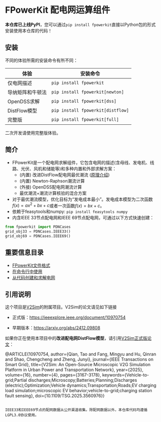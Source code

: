 # FPowerKit 配电网运算组件
**本仓库已上线PyPI**，您可以通过`pip install fpowerkit`直接以Python包的形式安装使用本仓库的代码！

## 安装
不同的体验所需的安装命令有所不同：

|体验|安装命令|
|---|---|
|仅电网描述|`pip install fpowerkit`|
|导纳矩阵和牛顿法|`pip install fpowerkit[newton]`|
|OpenDSS求解|`pip install fpowerkit[dss]`|
|DistFlow模型|`pip install fpowerkit[distflow]`|
|完整版|`pip install fpowerkit[full]`|

二次开发请使用完整版体验。

## 简介
- FPowerKit是一个配电网求解组件，它包含电网的描述(含母线、发电机、线路、光伏、风机和储能等)和多种内置和外部求解方案：
    + (内置) 改进DistFlow配电网最优潮流 ([原理介绍](docs/principle.md))
    + (内置) Newton-Raphson潮流计算
    + (外接) OpenDSS配电网潮流计算
    + 最优潮流+潮流计算核验的混合方案
- 对于最优潮流模型，优化目标为“发电成本最小”。发电成本模型为二次函数$f(x)=ax^2+bx+c$或者一次函数$f(x)=bx+c$。
- 依赖于feasytools和numpy: `pip install feasytools numpy`
- 内含IEEE 33节点配电网和IEEE 69节点配电网，可通过以下方式快速创建：
```py
from fpowerkit import PDNCases
grid_obj33 = PDNCases.IEEE33()
grid_obj69 = PDNCases.IEEE69()
```

## 重要信息目录
+ [FPowerKit文件格式](docs/xml_file.md)
+ [在命令行中使用](docs/cmd.md)
+ [从代码创建和求解电网](docs/develop.md)

## 引用说明
这个项目是[V2Sim](https://gitee.com/fmy_xfk/v2sim)的附属项目。V2Sim的论文请见如下链接

- 正式版：https://ieeexplore.ieee.org/document/10970754

- 早期版本：https://arxiv.org/abs/2412.09808

如果你正在使用本项目中的**改进配电网DistFlow模型**，请引用[V2Sim正式版论文](https://ieeexplore.ieee.org/document/10970754)：

@ARTICLE{10970754,
  author={Qian, Tao and Fang, Mingyu and Hu, Qinran and Shao, Chengcheng and Zheng, Junyi},
  journal={IEEE Transactions on Smart Grid}, 
  title={V2Sim: An Open-Source Microscopic V2G Simulation Platform in Urban Power and Transportation Network}, 
  year={2025},
  volume={16},
  number={4},
  pages={3167-3178},
  keywords={Vehicle-to-grid;Partial discharges;Microscopy;Batteries;Planning;Discharges (electric);Optimization;Vehicle dynamics;Transportation;Roads;EV charging load simulation;microscopic EV behavior;vehicle-to-grid;charging station fault sensing},
  doi={10.1109/TSG.2025.3560976}}
```

IEEE33和IEEE69节点的配网数据从公开渠道收集。除配网数据以外，本仓库代码均遵循LGPL3.0协议使用。
